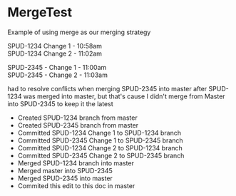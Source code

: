 # MergeTest
Example of using merge as our merging strategy



SPUD-1234 Change 1 - 10:58am  
SPUD-1234 Change 2 - 11:02am  


SPUD-2345 - Change 1 - 11:00am  
SPUD-2345 - Change 2 - 11:03am

had to resolve conflicts when merging SPUD-2345 into master after SPUD-1234 was merged into master, but that's cause I didn't merge from Master into SPUD-2345 to keep it the latest  


* Created SPUD-1234 branch from master  
* Created SPUD-2345 branch from master  
* Committed SPUD-1234 Change 1 to SPUD-1234 branch  
* Committed SPUD-2345 Change 1 to SPUD-2345 branch  
* Committed SPUD-1234 Change 2 to SPUD-1234 branch  
* Committed SPUD-2345 Change 2 to SPUD-2345 branch  
* Merged SPUD-1234 branch into master  
* Merged master into SPUD-2345  
* Merged SPUD-2345 into master  
* Commited this edit to this doc in master
